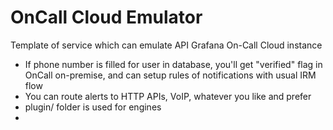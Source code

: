 # OnCall Cloud Emulator

Template of service which can emulate API Grafana On-Call Cloud instance  

* If phone number is filled for user in database, you'll get "verified" flag in OnCall on-premise, and can setup rules of notifications with usual IRM flow
* You can route alerts to HTTP APIs, VoIP, whatever you like and prefer
* plugin/ folder is used for engines
* 